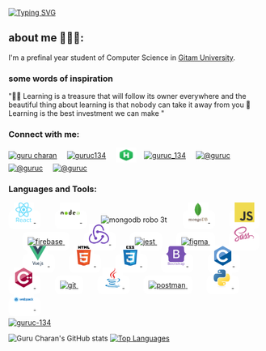 [![Typing SVG](https://readme-typing-svg.herokuapp.com?color=%2327B026&center=true&lines=Hello%2C+Welcome+to+my+Github+Profile;I+am+Guru++Charan)](https://git.io/typing-svg)
## about me 🙋🏻‍♂️:
I'm a prefinal year student of Computer Science in [Gitam University](https://www.gitam.edu/). 

 ### some words of inspiration
 "📖📖 Learning is a treasure that will follow its owner everywhere and the beautiful thing about learning is that nobody can take it away from you 🧠
 Learning is the best investment we can make "
 <h3 align="left">Connect with me:</h3>
<p align="left">
<a href="https://www.linkedin.com/in/guru-charan-kakaraparty-7103561a1/" target="blank"><img align="center" src="https://img.icons8.com/color/28/000000/linkedin.png" alt="guru charan" height="30" width="40" /></a> &nbsp; &nbsp;
<a href="https://www.codechef.com/users/guruc134" target="blank"><img align="center" src="https://www.codechef.com/sites/all/themes/abessive/logo.svg" alt="guruc134" height="30" width="40" /></a> &nbsp; &nbsp;
<a href="https://www.hackerrank.com/guruc134" target="blank"><img align="center" src="https://github.com/AsishRaju/AsishRaju/raw/master/gifs/hackerrank..png" alt="guruc134" height="30" width="40" /></a>&nbsp; &nbsp;
<a href="https://codeforces.com/profile/guruc_134" target="blank"><img align="center" src="https://cdn.jsdelivr.net/npm/simple-icons@3.0.1/icons/codeforces.svg" alt="guruc_134" height="30" width="40" /></a> &nbsp; &nbsp;
<a href="https://www.hackerearth.com/@guruc" target="blank"><img align="center" src="https://cdn.jsdelivr.net/npm/simple-icons@3.0.1/icons/hackerearth.svg" alt="@guruc" height="30" width="40" /></a> &nbsp; &nbsp;
<a href="https://binarysearch.com/@/Guruc134" target="blank"><img align="center" src="https://miro.medium.com/max/312/1*vC6VtkV4Di6HnbiX_EjDvQ.png" alt="@guruc" height="30" width="40" border-radius="100px"/><a/> &nbsp; &nbsp;
<a href="https://app.codesignal.com/profile/121910308_knn" target="blank"><img align="center" src="https://app.codesignal.com/img/logos/logo_white.svg" alt="@guruc" height="30" width="60" /><a/>
    </p>
 
<h3 align="left">Languages and Tools:</h3>
<p align="left">
<a class="skill_tag" style="background-color:white; padding:10px; border-radius:10px" href="https://reactjs.org/" target="_blank">
    <img
        src="https://raw.githubusercontent.com/devicons/devicon/master/icons/react/react-original-wordmark.svg"
        alt="react"
        width="40"
        height="40"
    />
    </a> &nbsp; &nbsp;&nbsp; &nbsp;

<a class="skill_tag" style="background-color:white; padding:10px; border-radius:10px" href="https://nodejs.org" target="_blank">
<img
    src="https://raw.githubusercontent.com/devicons/devicon/master/icons/nodejs/nodejs-original-wordmark.svg"
    alt="nodejs"
    width="40"
    height="40"
/>
</a> &nbsp; &nbsp;&nbsp; &nbsp;
    <img
    src="https://img.stackshare.io/service/4718/sCsiuBmt_400x400.png"
    alt="mongodb robo 3t"
    width="40"
    height="40"
/>
 &nbsp; &nbsp;&nbsp; &nbsp;
<a class="skill_tag" style="background-color:white; padding:10px; border-radius:10px" href="https://www.mongodb.com/" target="_blank">
<img
    src="https://raw.githubusercontent.com/devicons/devicon/master/icons/mongodb/mongodb-original-wordmark.svg"
    alt="mongodb"
    width="40"
    height="40"
/>
</a> &nbsp; &nbsp;&nbsp; &nbsp;
<a class="skill_tag" style="background-color:white; padding:10px; border-radius:10px" href="https://developer.mozilla.org/en-US/docs/Web/JavaScript" target="_blank" >
<img
    src="https://raw.githubusercontent.com/devicons/devicon/master/icons/javascript/javascript-original.svg"
    alt="javascript"
    width="40"
    height="40"
/>
</a> &nbsp; &nbsp;&nbsp; &nbsp;
   
<a class="skill_tag" style="background-color:white; padding:10px; border-radius:10px" href="https://firebase.google.com/" target="_blank">
    <img
        src="https://www.vectorlogo.zone/logos/firebase/firebase-icon.svg"
        alt="firebase"
        width="40"
        height="40"
    />
    </a> &nbsp; &nbsp;&nbsp; &nbsp;

<a  class="skill_tag" style="background-color:white; padding:10px; border-radius:10px" href="https://redux.js.org" target="_blank">
    <img
        src="https://raw.githubusercontent.com/devicons/devicon/master/icons/redux/redux-original.svg"
        alt="redux"
        width="40"
        height="40"
    />
    </a> &nbsp; &nbsp;&nbsp; &nbsp;
<a class="skill_tag" style="background-color:white; padding:10px; border-radius:10px" href="https://jestjs.io" target="_blank">
        <img src="https://www.vectorlogo.zone/logos/jestjsio/jestjsio-icon.svg" alt="jest" width="40" height="40"/> 
  </a>
    &nbsp; &nbsp;&nbsp; &nbsp;
 <a class="skill_tag" style="background-color:white; padding:10px; border-radius:10px" href="https://www.figma.com/" target="_blank">
       <img src="https://www.vectorlogo.zone/logos/figma/figma-icon.svg" alt="figma" width="40" height="40"/>
  </a>
 &nbsp; &nbsp;&nbsp; &nbsp;
<a class="skill_tag" style="background-color:white; padding:10px; border-radius:10px" href="https://sass-lang.com" target="_blank">
<img
    src="https://raw.githubusercontent.com/devicons/devicon/master/icons/sass/sass-original.svg"
    alt="sass"
    width="40"
    height="40"
/>
</a> &nbsp; &nbsp;&nbsp; &nbsp;

<a class="skill_tag" style="background-color:white; padding:10px; border-radius:10px" href="https://vuejs.org/" target="_blank">
<img
    src="https://raw.githubusercontent.com/devicons/devicon/master/icons/vuejs/vuejs-original-wordmark.svg"
    alt="vuejs"
    width="40"
    height="40"
/>
</a> &nbsp; &nbsp;&nbsp; &nbsp;

<a class="skill_tag" style="background-color:white; padding:10px; border-radius:10px" href="https://www.w3.org/html/" target="_blank">
    <img
        src="https://raw.githubusercontent.com/devicons/devicon/master/icons/html5/html5-original-wordmark.svg"
        alt="html5"
        width="40"
        height="40"
    />
</a> &nbsp; &nbsp;&nbsp; &nbsp;

<a class="skill_tag" style="background-color:white; padding:10px; border-radius:10px" href="https://www.w3schools.com/css/" target="_blank">
    <img
        src="https://raw.githubusercontent.com/devicons/devicon/master/icons/css3/css3-original-wordmark.svg"
        alt="css3"
        width="40"
        height="40"
    />
    </a> &nbsp; &nbsp;&nbsp; &nbsp;    
    
<a class="skill_tag" style="background-color:white; padding:10px; border-radius:10px" href="https://getbootstrap.com" target="_blank">
<img
    src="https://raw.githubusercontent.com/devicons/devicon/master/icons/bootstrap/bootstrap-plain-wordmark.svg"
    alt="bootstrap"
    width="40"
    height="40"
/>
</a> &nbsp; &nbsp;&nbsp; &nbsp;

<a class="skill_tag" style="background-color:white; padding:10px; border-radius:10px" href="https://www.cprogramming.com/" target="_blank">
<img
    src="https://raw.githubusercontent.com/devicons/devicon/master/icons/c/c-original.svg"
    alt="c"
    width="40"
    height="40"
/>
</a> &nbsp; &nbsp;&nbsp; &nbsp;

<a class="skill_tag" style="background-color:white; padding:10px; border-radius:10px" href="https://www.w3schools.com/cpp/" target="_blank">
<img
    src="https://raw.githubusercontent.com/devicons/devicon/master/icons/cplusplus/cplusplus-original.svg"
    alt="cplusplus"
    width="40"
    height="40"
/>
</a> &nbsp; &nbsp;&nbsp; &nbsp;

<a class="skill_tag" style="background-color:white; padding:10px; border-radius:10px" href="https://git-scm.com/" target="_blank">
<img
    src="https://www.vectorlogo.zone/logos/git-scm/git-scm-icon.svg"
    alt="git"
    width="40"
    height="40"
/>
</a> &nbsp; &nbsp;&nbsp; &nbsp;

<a class="skill_tag" style="background-color:white; padding:10px; border-radius:10px" href="https://www.java.com" target="_blank">
<img
    src="https://raw.githubusercontent.com/devicons/devicon/master/icons/java/java-original.svg"
    alt="java"
    width="40"
    height="40"
/>
</a> &nbsp; &nbsp;&nbsp; &nbsp;


<a class="skill_tag" style="background-color:white; padding:10px; border-radius:10px" href="https://postman.com" target="_blank">
<img
    src="https://www.vectorlogo.zone/logos/getpostman/getpostman-icon.svg"
    alt="postman"
    width="40"
    height="40"
/>
</a> &nbsp; &nbsp;&nbsp; &nbsp;

<a class="skill_tag" style="background-color:white; padding:10px; border-radius:10px" href="https://www.python.org" target="_blank">
<img
    src="https://raw.githubusercontent.com/devicons/devicon/master/icons/python/python-original.svg"
    alt="python"
    width="40"
    height="40"
/>
</a> &nbsp; &nbsp;&nbsp; &nbsp;


<a class="skill_tag" style="background-color:white; padding:10px; border-radius:10px" href="https://webpack.js.org" target="_blank">
<img
    src="https://raw.githubusercontent.com/devicons/devicon/d00d0969292a6569d45b06d3f350f463a0107b0d/icons/webpack/webpack-original-wordmark.svg"
    alt="webpack"
    width="40"
    height="40"
/>
</a> &nbsp; &nbsp;&nbsp; &nbsp;
</p>

<p align="left"> <a href="https://github.com/ryo-ma/github-profile-trophy"><img src="https://github-profile-trophy.vercel.app/?username=guruc-134" alt="guruc-134" /></a> </p>

![Guru Charan's GitHub stats](https://github-readme-stats.vercel.app/api?username=guruc-134&count_private=true&show_icons=true)
[![Top Languages](https://github-readme-stats.vercel.app/api/top-langs/?username=guruc-134&langs_count=8&layout=compact)](https://github.com/guruc-134/github-readme-stats)
<!--
**guruc-134/guruc-134** is a ✨ _special_ ✨ repository because its `README.md` (this file) appears on your GitHub profile.
Here are some ideas to get you started:


<p align="left"> <a href="https://github.com/ryo-ma/github-profile-trophy"><img src="https://github-profile-trophy.vercel.app/?username=guruc-134" alt="guruc-134" /></a> </p>
